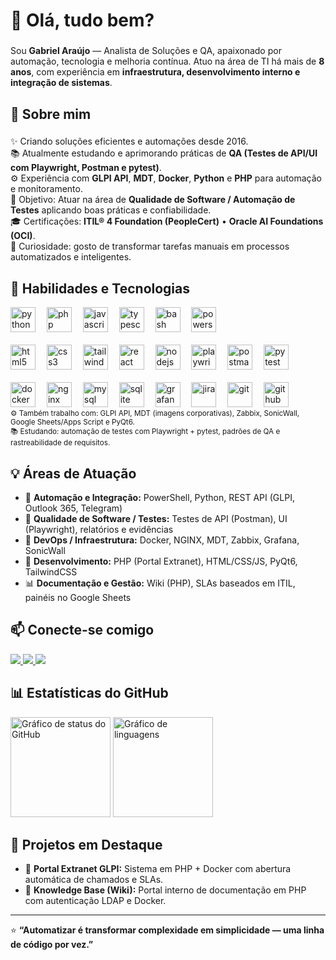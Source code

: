 <h1 align="left">👋 Olá, tudo bem?</h1>

###

<p align="left">
Sou <strong>Gabriel Araújo</strong> — Analista de Soluções e QA, apaixonado por automação, tecnologia e melhoria contínua.  
Atuo na área de TI há mais de <strong>8 anos</strong>, com experiência em <strong>infraestrutura, desenvolvimento interno e integração de sistemas</strong>.
</p>

###

<h2 align="left">🚀 Sobre mim</h2>

###

<p align="left">
✨ Criando soluções eficientes e automações desde 2016.<br>
📚 Atualmente estudando e aprimorando práticas de <strong>QA (Testes de API/UI com Playwright, Postman e pytest)</strong>.<br>
⚙️ Experiência com <strong>GLPI API</strong>, <strong>MDT</strong>, <strong>Docker</strong>, <strong>Python</strong> e <strong>PHP</strong> para automação e monitoramento.<br>
🎯 Objetivo: Atuar na área de <strong>Qualidade de Software / Automação de Testes</strong> aplicando boas práticas e confiabilidade.<br>
🎓 Certificações: <strong>ITIL® 4 Foundation (PeopleCert)</strong> • <strong>Oracle AI Foundations (OCI)</strong>.<br>
🎲 Curiosidade: gosto de transformar tarefas manuais em processos automatizados e inteligentes.
</p>

###

<h2 align="left">🧠 Habilidades e Tecnologias</h2>

<div align="left">

  <!-- Linguagens -->
  <img src="https://cdn.jsdelivr.net/gh/devicons/devicon/icons/python/python-original.svg" height="40" alt="python" />
  <img width="10" />
  <img src="https://cdn.jsdelivr.net/gh/devicons/devicon/icons/php/php-original.svg" height="40" alt="php" />
  <img width="10" />
  <img src="https://cdn.jsdelivr.net/gh/devicons/devicon/icons/javascript/javascript-original.svg" height="40" alt="javascript" />
  <img width="10" />
  <img src="https://cdn.jsdelivr.net/gh/devicons/devicon/icons/typescript/typescript-original.svg" height="40" alt="typescript" />
  <img width="10" />
  <img src="https://cdn.jsdelivr.net/gh/devicons/devicon/icons/bash/bash-original.svg" height="40" alt="bash" />
  <img width="10" />
  <img src="https://cdn.jsdelivr.net/gh/devicons/devicon/icons/powershell/powershell-original.svg" height="40" alt="powershell" />
  <br/><br/>

  <!-- Front / Back & QA -->
  <img src="https://cdn.jsdelivr.net/gh/devicons/devicon/icons/html5/html5-original.svg" height="40" alt="html5" />
  <img width="10" />
  <img src="https://cdn.jsdelivr.net/gh/devicons/devicon/icons/css3/css3-original.svg" height="40" alt="css3" />
  <img width="10" />
  <img src="https://cdn.jsdelivr.net/gh/devicons/devicon/icons/tailwindcss/tailwindcss-plain.svg" height="40" alt="tailwindcss" />
  <img width="10" />
  <img src="https://cdn.jsdelivr.net/gh/devicons/devicon/icons/react/react-original.svg" height="40" alt="react" />
  <img width="10" />
  <img src="https://cdn.jsdelivr.net/gh/devicons/devicon/icons/nodejs/nodejs-original.svg" height="40" alt="nodejs" />
  <img width="10" />
  <img src="https://cdn.jsdelivr.net/gh/devicons/devicon/icons/playwright/playwright-original.svg" height="40" alt="playwright" />
  <img width="10" />
  <img src="https://cdn.jsdelivr.net/gh/devicons/devicon/icons/postman/postman-original.svg" height="40" alt="postman" />
  <img width="10" />
  <img src="https://cdn.jsdelivr.net/gh/devicons/devicon/icons/pytest/pytest-original.svg" height="40" alt="pytest" />
  <br/><br/>

  <!-- DevOps / DB & Observabilidade -->
  <img src="https://cdn.jsdelivr.net/gh/devicons/devicon/icons/docker/docker-original.svg" height="40" alt="docker" />
  <img width="10" />
  <img src="https://cdn.jsdelivr.net/gh/devicons/devicon/icons/nginx/nginx-original.svg" height="40" alt="nginx" />
  <img width="10" />
  <img src="https://cdn.jsdelivr.net/gh/devicons/devicon/icons/mysql/mysql-original.svg" height="40" alt="mysql" />
  <img width="10" />
  <img src="https://cdn.jsdelivr.net/gh/devicons/devicon/icons/sqlite/sqlite-original.svg" height="40" alt="sqlite" />
  <img width="10" />
  <img src="https://cdn.jsdelivr.net/gh/devicons/devicon/icons/grafana/grafana-original.svg" height="40" alt="grafana" />
  <img width="10" />
  <img src="https://cdn.jsdelivr.net/gh/devicons/devicon/icons/jira/jira-original.svg" height="40" alt="jira" />
  <img width="10" />
  <img src="https://cdn.jsdelivr.net/gh/devicons/devicon/icons/git/git-original.svg" height="40" alt="git" />
  <img width="10" />
  <img src="https://cdn.jsdelivr.net/gh/devicons/devicon/icons/github/github-original.svg" height="40" alt="github" />
</div>

<sub>
⚙️ Também trabalho com: GLPI API, MDT (imagens corporativas), Zabbix, SonicWall, Google Sheets/Apps Script e PyQt6.<br/>
📚 Estudando: automação de testes com Playwright + pytest, padrões de QA e rastreabilidade de requisitos.
</sub>

###

<h2 align="left">💡 Áreas de Atuação</h2>

- 🔧 **Automação e Integração:** PowerShell, Python, REST API (GLPI, Outlook 365, Telegram)
- 🧩 **Qualidade de Software / Testes:** Testes de API (Postman), UI (Playwright), relatórios e evidências
- 🧱 **DevOps / Infraestrutura:** Docker, NGINX, MDT, Zabbix, Grafana, SonicWall
- 🧰 **Desenvolvimento:** PHP (Portal Extranet), HTML/CSS/JS, PyQt6, TailwindCSS
- 📊 **Documentação e Gestão:** Wiki (PHP), SLAs baseados em ITIL, painéis no Google Sheets

###

<h2 align="left">📫 Conecte-se comigo</h2>

<p align="left">
  <a href="https://www.linkedin.com/in/gabriel-da-silva-araujo-9b91b1246/" target="_blank">
    <img src="https://img.shields.io/badge/LinkedIn-0077B5?style=for-the-badge&logo=linkedin&logoColor=white" />
  </a>
  <a href="mailto:gabrielgblbel@gmail.com" target="_blank">
    <img src="https://img.shields.io/badge/Gmail-D14836?style=for-the-badge&logo=gmail&logoColor=white" />
  </a>
  <a href="https://github.com/gabrielgblbel" target="_blank">
    <img src="https://img.shields.io/badge/GitHub-333?style=for-the-badge&logo=github&logoColor=white" />
  </a>
</p>

###

<h2 align="left">📊 Estatísticas do GitHub</h2>

<div align="left">
  <img src="https://github-readme-stats.vercel.app/api?username=gabrielgblbel&show_icons=true&theme=github_dark" height="160" alt="Gráfico de status do GitHub" />
  <img src="https://github-readme-stats.vercel.app/api/top-langs/?username=gabrielgblbel&layout=compact&theme=github_dark" height="160" alt="Gráfico de linguagens" />
</div>

###

<h2 align="left">📁 Projetos em Destaque</h2>

- 💬 **Portal Extranet GLPI:** Sistema em PHP + Docker com abertura automática de chamados e SLAs.   
- 🧠 **Knowledge Base (Wiki):** Portal interno de documentação em PHP com autenticação LDAP e Docker.  

---

⭐ **“Automatizar é transformar complexidade em simplicidade — uma linha de código por vez.”**
